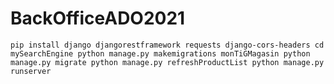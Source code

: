 # BackOfficeADO2021

`pip install django djangorestframework requests django-cors-headers
cd mySearchEngine
python manage.py makemigrations monTiGMagasin
python manage.py migrate
python manage.py refreshProductList
python manage.py runserver`

